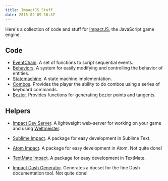```yaml
---
title: ImpactJS Stuff
date: 2015-02-09 16:37
---
```


Here's a collection of code and stuff for [ImpactJS][impact], the JavaScript game engine.

Code
----

* [EventChain][eventchain]. A set of functions to script sequential events.
* [Behaviors][behaviors]. A system for easily modifying and controlling the
  behavior of entities.
* [Statemachine][statemachine]. A state machine implementation.
* [Combos][combos]. Provides the player the ability to do combos using a series
  of keyboard commands.
* [Bezier][bezier]. Provides functions for generating bezier points and tangents.

Helpers
-------

* [Impact Dev Server][impactdevserver]. A lightweight web-server for working
  on your game and using [Weltmeister][wm].
* [Sublime Impact][sublime]. A package for easy development in Sublime Text.
* [Atom Impact][atom]. A package for easy development in Atom. Not quite done!
* [TextMate Impact][tm]. A package for easy development in TextMate.
* [Impact Dash Generator][dashgenerator]. Generates a docset for the fine Dash
  documentation tool. Not quite done!

  [impact]: http://impactjs.com/
  [wm]: http://impactjs.com/documentation/weltmeister
  [eventchain]: https://github.com/drhayes/impactjs-eventchain
  [impactdevserver]: https://github.com/drhayes/impact-dev-server
  [behaviors]: https://github.com/drhayes/impactjs-behaviors
  [statemachine]: https://github.com/drhayes/impactjs-statemachine
  [combos]: https://github.com/drhayes/impactjs-combos
  [sublime]: https://github.com/drhayes/sublime-impactjs
  [atom]: https://github.com/drhayes/atom-impactjs
  [dashgenerator]: https://github.com/drhayes/impactjs-dash-generator
  [tm]: https://github.com/drhayes/ImpactJS.tmbundle
  [bezier]: https://github.com/drhayes/impactjs-bezier
